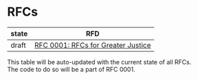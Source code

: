 # RFCs

| state    | RFD |
| -------- | ------------------------------------------------------------- |
| draft  | [RFC 0001: RFCs for Greater Justice](https://github.com/prashanthb-ai/rfc/pull/2) |

This table will be auto-updated with the current state of all RFCs.  
The code to do so will be a part of RFC 0001.
